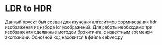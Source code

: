 # LDR to HDR
Данный проект был создан для изучения алгоритмов формирования hdr изображения из набора ldr изображений. Для работы необходимо три изображения сделанные методом брэкитинга, с известным временем экспозиции. 
Основной код находится в файле debvec.py
